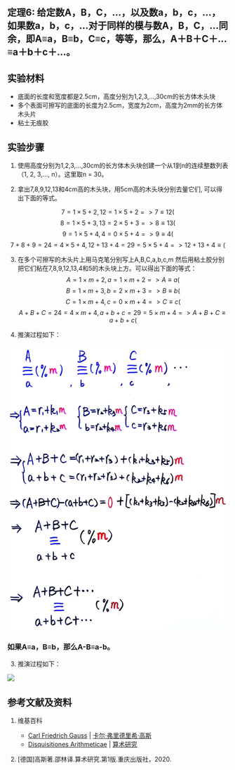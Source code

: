 ## 定理6: 给定数A，B，C，…，以及数a，b，c，…，如果数a，b，c，…对于同样的模与数A，B，C，…同余，即A≡a，B≡b，C≡c，等等，那么，A＋B＋C＋…≡a＋b＋c＋…。

## 实验材料

- 底面的长度和宽度都是2.5cm，高度分别为1,2,3,...,30cm的长方体木头块
- 多个表面可擦写的底面的长度为2.5cm，宽度为2cm，高度为2mm的长方体木头片
- 粘土无痕胶

## 实验步骤

1. 使用高度分别为1,2,3,...,30cm的长方体木头块创建一个从1到n的连续整数列表（1, 2, 3,..., n）。这里取n = 30。

2. 拿出7,8,9,12,13和4cm高的木头块，用5cm高的木头块分别去量它们, 可以得出下面的等式。

$$ 7=1×5+2, 12=1×5+2 => 7≡12(%5) $$
$$ 8=1×5+3, 13=2×5+3 => 8≡13(%5) $$
$$ 9=1×5+4, 4=0×5+4 => 9≡4(%5) $$
$$ 7+8+9=24=4×5+4, 12+13+4=29=5×5+4 => 12+13+4≡(%5) $$

3. 在多个可擦写的木头片上用马克笔分别写上A,B,C,a,b,c,m 然后用粘土胶分别把它们粘在7,8,9,12,13,4和5的木头块上方。可以得出下面的等式：
$$ A=1×m+2, a=1×m+2 => A≡a(%5) $$
$$ B=1×m+3, b=2×m+3 => B≡b(%5) $$
$$ C=1×m+4, c=0×m+4 => C≡c(%5) $$
$$ A+B+C=24=4×m+4, a+b+c=29=5×m+4 => A+B+C≡a+b+c(%m) $$

4. 推演过程如下：

![](/images/数论/高斯的算术研究中典型的推演实验/章1/定理6/6-1.jpg)

### 如果A≡a，B≡b，那么A-B≡a-b。

3. 推演过程如下：

![](/images/数论/高斯的算术研究中典型的推演实验/章1/定理6/6-2.jpg)

## 参考文献及资料

1. 维基百科
	- [Carl Friedrich Gauss](https://en.wikipedia.org/wiki/Carl_Friedrich_Gauss) | [卡尔·弗里德里希·高斯](https://zh.wikipedia.org/wiki/%E5%8D%A1%E7%88%BE%C2%B7%E5%BC%97%E9%87%8C%E5%BE%B7%E9%87%8C%E5%B8%8C%C2%B7%E9%AB%98%E6%96%AF) 
	- [Disquisitiones Arithmeticae](https://en.wikipedia.org/wiki/Disquisitiones_Arithmeticae) | [算术研究](https://zh.wikipedia.org/wiki/算术研究) 

2. [德国]高斯著.邵林译.算术研究.第1版.重庆出版社，2020.



